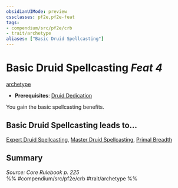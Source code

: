 ```yaml
---
obsidianUIMode: preview
cssclasses: pf2e,pf2e-feat
tags:
- compendium/src/pf2e/crb
- trait/archetype
aliases: ["Basic Druid Spellcasting"]
---
```

# Basic Druid Spellcasting  *Feat 4*  
[archetype](rules/traits/archetype.md "Archetype Feat Trait")  

- **Prerequisites**: [Druid Dedication](compendium/feats/druid-dedication.md)

You gain the basic spellcasting benefits.

## Basic Druid Spellcasting leads to...

[Expert Druid Spellcasting](compendium/feats/expert-druid-spellcasting.md), [Master Druid Spellcasting](compendium/feats/master-druid-spellcasting.md), [Primal Breadth](compendium/feats/primal-breadth.md)

## Summary

*Source: Core Rulebook p. 225*  
%% #compendium/src/pf2e/crb #trait/archetype %%